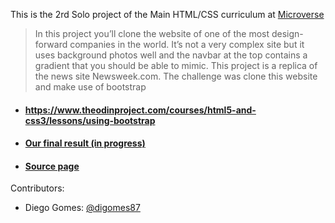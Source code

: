 

This is the 2rd Solo project of the Main HTML/CSS curriculum at [Microverse](https://www.microverse.org/)

>In this project you’ll clone the website of one of the most design-forward companies in the world. It’s not a very complex site but it uses background photos well and the navbar at the top contains a gradient that you should be able to mimic. This project is a replica of the news site Newsweek.com. The challenge  was clone this website and make use of bootstrap

* #### https://www.theodinproject.com/courses/html5-and-css3/lessons/using-bootstrap
* #### [Our final result (in progress)](https://digomes87.github.io/Using-Bootstrap/)
* #### [Source page](https://www.newsweek.com/)

Contributors:

* Diego Gomes: [@digomes87](https://github.com/digomes87)


